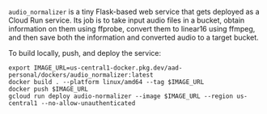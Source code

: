 `audio_normalizer` is a tiny Flask-based web service that gets deployed as a Cloud Run service. Its job is to take input audio files in a bucket, obtain information on them using ffprobe, convert them to linear16 using ffmpeg, and then save both the information and converted audio to a target bucket.

To build locally, push, and deploy the service:

```
export IMAGE_URL=us-central1-docker.pkg.dev/aad-personal/dockers/audio_normalizer:latest
docker build . --platform linux/amd64 --tag $IMAGE_URL
docker push $IMAGE_URL
gcloud run deploy audio-normalizer --image $IMAGE_URL --region us-central1 --no-allow-unauthenticated
```

